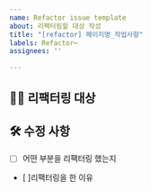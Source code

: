 ```yaml
---
name: Refactor issue template
about: 리팩터링할 대상 작성
title: "[refactor] 페이지명_작업사항"
labels: Refactor✂️
assignees: ''

---
```


## 🙋‍♂️ 리팩터링 대상 <!-- 리팩터링할 기능에 대한 간략한 설명 -->

## 🛠 수정 사항 <!-- 리팩터링한 부분에 대한 자세한 설명 -->
- [ ] 어떤 부분을 리팩터링 했는지
- [ ]리팩터링을 한 이유
